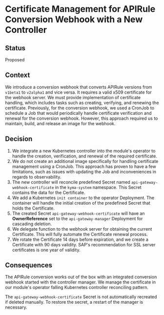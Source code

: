 # Certificate Management for APIRule Conversion Webhook with a New Controller

## Status

Proposed

## Context

We introduce a conversion webhook that converts APIRule versions from `v1beta1` to `v2alpha1` and vice versa. It requires a valid x509 certificate for the webhook server. We must provide implementation of certificate handling, which includes tasks such as creating, verifying, and renewing the certificate. Previously, for the conversion webhook, we used a CronJob to schedule a Job that would periodically handle certificate verification and renewal for the conversion webhook. However, this approach required us to maintain, build, and release an image for the webhook.

## Decision

1. We integrate a new Kubernetes controller into the module's operator to handle the creation, verification, and renewal of the required certificate.
2. We do not create an additional image specifically for handling certificate management using a CronJob. This approach has proven to have a few limitations, such as issues with updating the Job and inconveniences in regards to observability.
3. The new controller will reconcile predefined Secret named `api-gateway-webhook-certificate` in the `kyma-system` namespace. This Secret contains the data for the Certificate.
4. We add a Kubernetes `init container` to the operator Deployment. The container will handle the initial creation of the predefined Secret that holds the Certificate.
5. The created Secret `api-gateway-webhook-certificate` will have an **OwnerReference** set to the `api-gateway-manager` Deployment for cascading deletion.
6. We delegate function to the webhook server for obtaining the current Certificate. This will fully automate the Certificate renewal process.
7. We rotate the Certificate 14 days before expiration, and we create a Certificate with 90 days validity. SAP's recommendation for SSL server certificates is one year of validity.

## Consequences

The APIRule conversion works out of the box with an integrated conversion webhook started with the controller manager. We manage the certificate in our module's operator falling Kubernetes controller reconciling pattern.

The `api-gateway-webhook-certificate` Secret is not automatically recreated if deleted manually. To restore the secret, a restart of the manager is necessary.
